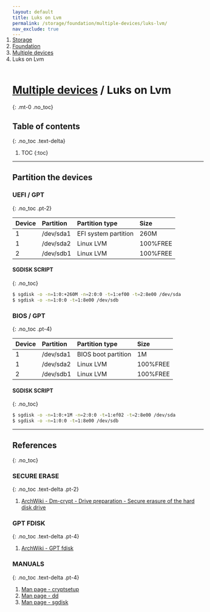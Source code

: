```yaml
---
layout: default
title: Luks on Lvm
permalink: /storage/foundation/multiple-devices/luks-lvm/
nav_exclude: true
---
```


<ol class="breadcrumb-nav-list" style="padding-left:0; position:relative; top:-17px;">
    <li class="breadcrumb-nav-list-item"><a href="http://localhost:4000/Andromeda/storage/">Storage</a></li>
    <li class="breadcrumb-nav-list-item"><a href="http://localhost:4000/Andromeda/storage/foundation/">Foundation</a></li>
    <li class="breadcrumb-nav-list-item"><a href="http://localhost:4000/Andromeda/storage/foundation/multiple-devices/">Multiple devices</a></li>
    <li class="breadcrumb-nav-list-item"><span>Luks on Lvm</span></li>
</ol>

# [Multiple devices](/Andromeda/storage/foundation/multiple-devices/) / Luks on Lvm
{: .mt-0 .no_toc}

## Table of contents
{: .no_toc .text-delta}

1. TOC
{:toc}

---

## Partition the devices

### UEFI / GPT
{: .no_toc .pt-2}

| Device | Partition | Partition type       | Size     |
| :----- | :-------- | :------------------- | :------- |
| 1      | /dev/sda1 | EFI system partition | 260M     |
| 1      | /dev/sda2 | Linux LVM            | 100%FREE |
| 2      | /dev/sdb1 | Linux LVM            | 100%FREE |

#### SGDISK SCRIPT
{: .no_toc}

```bash
$ sgdisk -o -n=1:0:+260M -n=2:0:0 -t=1:ef00 -t=2:8e00 /dev/sda
$ sgdisk -o -n=1:0:0 -t=1:8e00 /dev/sdb
```

### BIOS / GPT
{: .no_toc .pt-4}

| Device | Partition | Partition type       | Size     |
| :----- | :-------- | :------------------- | :------- |
| 1      | /dev/sda1 | BIOS boot partition  | 1M       |
| 1      | /dev/sda2 | Linux LVM            | 100%FREE |
| 2      | /dev/sdb1 | Linux LVM            | 100%FREE |

#### SGDISK SCRIPT
{: .no_toc}

```bash
$ sgdisk -o -n=1:0:+1M -n=2:0:0 -t=1:ef02 -t=2:8e00 /dev/sda
$ sgdisk -o -n=1:0:0 -t=1:8e00 /dev/sdb
```

---

## References
{: .no_toc}

### SECURE ERASE
{: .no_toc .text-delta .pt-2}

1. [ArchWiki - Dm-crypt - Drive preparation - Secure erasure of the hard disk drive](https://wiki.archlinux.org/index.php/Dm-crypt/Drive_preparation#Secure_erasure_of_the_hard_disk_drive)

### GPT FDISK
{: .no_toc .text-delta .pt-4}

1. [ArchWiki - GPT fdisk](https://wiki.archlinux.org/index.php/GPT_fdisk)

### MANUALS
{: .no_toc .text-delta .pt-4}

1. [Man page - cryptsetup](https://jlk.fjfi.cvut.cz/arch/manpages/man/core/cryptsetup/cryptsetup.8.en)
1. [Man page - dd](https://jlk.fjfi.cvut.cz/arch/manpages/man/core/coreutils/dd.1.en)
1. [Man page - sgdisk](https://jlk.fjfi.cvut.cz/arch/manpages/man/extra/gptfdisk/sgdisk.8.en)

